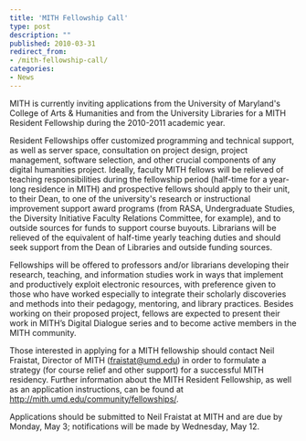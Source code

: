 ```yaml
---
title: 'MITH Fellowship Call'
type: post
description: ""
published: 2010-03-31
redirect_from: 
- /mith-fellowship-call/
categories:
- News
---
```

MITH is currently inviting applications from the University of Maryland's College of Arts & Humanities and from the University Libraries for a MITH Resident Fellowship during the 2010-2011 academic year.

Resident Fellowships offer customized programming and technical support, as well as server space, consultation on project design, project management, software selection, and other crucial components of any digital humanities project. Ideally, faculty MITH fellows will be relieved of teaching responsibilities during the fellowship period (half-time for a year-long residence in MITH) and prospective fellows should apply to their unit, to their Dean, to one of the university's research or instructional improvement support award programs (from RASA, Undergraduate Studies, the Diversity Initiative Faculty Relations Committee, for example), and to outside sources for funds to support course buyouts. Librarians will be relieved of the equivalent of half-time yearly teaching duties and should seek support from the Dean of Libraries and outside funding sources.

Fellowships will be offered to professors and/or librarians developing their research, teaching, and information studies work in ways that implement and productively exploit electronic resources, with preference given to those who have worked especially to integrate their scholarly discoveries and methods into their pedagogy, mentoring, and library practices. Besides working on their proposed project, fellows are expected to present their work in MITH’s Digital Dialogue series and to become active members in the MITH community.

Those interested in applying for a MITH fellowship should contact Neil Fraistat, Director of MITH (fraistat@umd.edu) in order to formulate a strategy (for course relief and other support) for a successful MITH residency. Further information about the MITH Resident Fellowship, as well as an application instructions, can be found at http://mith.umd.edu/community/fellowships/.

Applications should be submitted to Neil Fraistat at MITH and are due by Monday, May 3; notifications will be made by Wednesday, May 12.
